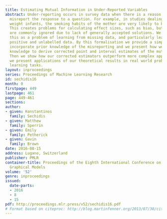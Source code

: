```yaml
---
title: Estimating Mutual Information in Under-Reported Variables
abstract: Under-reporting occurs in survey data when there is a reason to systematically
  misreport the response to a question. For example, in studies dealing with low birth
  weight infants, the smoking habits of the mother are very likely to be misreported.
  This creates problems for calculating effect sizes, such as bias, but these problems
  are commonly ignored due to lack of generally accepted solutions. We reinterpret
  this as a problem of learning from missing data, and particularly learning from
  positive and unlabelled data. By this formalisation we provide a simple method to
  incorporate prior knowledge of the misreporting and we present how we can use this
  knowledge to derive corrected point and interval estimates of the mutual information.
  Then we show how our corrected estimators outperform more complex approaches and
  we present applications of our theoretical results in real world problems and machine
  learning tasks.
layout: inproceedings
series: Proceedings of Machine Learning Research
id: sechidis16
month: 0
firstpage: 449
lastpage: 461
page: 449-461
sections: 
author:
- given: Konstantinos
  family: Sechidis
- given: Matthew
  family: Sperrin
- given: Emily
  family: Petherick
- given: Gavin
  family: Brown
date: 2016-08-15
address: Lugano, Switzerland
publisher: PMLR
container-title: Proceedings of the Eighth International Conference on Probabilistic
  Graphical Models
volume: '52'
genre: inproceedings
issued:
  date-parts:
  - 2016
  - 8
  - 15
pdf: http://proceedings.mlr.press/v52/sechidis16.pdf
# Format based on citeproc: http://blog.martinfenner.org/2013/07/30/citeproc-yaml-for-bibliographies/
---
```

